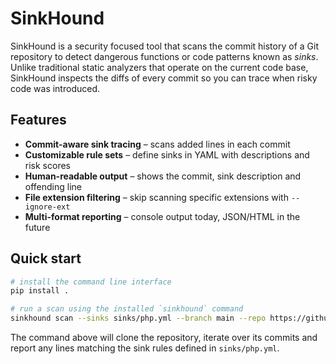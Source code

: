 # SinkHound

SinkHound is a security focused tool that scans the commit history of a Git repository to detect dangerous functions or code patterns known as *sinks*. Unlike traditional static analyzers that operate on the current code base, SinkHound inspects the diffs of every commit so you can trace when risky code was introduced.

## Features

- **Commit-aware sink tracing** – scans added lines in each commit
- **Customizable rule sets** – define sinks in YAML with descriptions and risk scores
- **Human-readable output** – shows the commit, sink description and offending line
- **File extension filtering** – skip scanning specific extensions with `--ignore-ext`
- **Multi-format reporting** – console output today, JSON/HTML in the future

## Quick start

```bash
# install the command line interface
pip install .

# run a scan using the installed `sinkhound` command
sinkhound scan --sinks sinks/php.yml --branch main --repo https://github.com/codingo/NoSQLMap --ignore-ext .js
```

The command above will clone the repository, iterate over its commits and report any lines matching the sink rules defined in `sinks/php.yml`.

